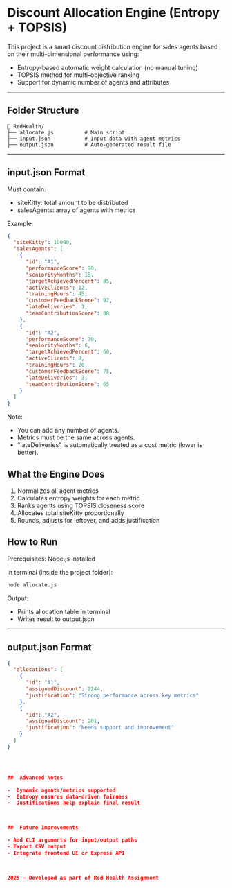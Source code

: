 #  Discount Allocation Engine (Entropy + TOPSIS)

This project is a smart discount distribution engine for sales agents based on their multi-dimensional performance using:

-  Entropy-based automatic weight calculation (no manual tuning)
-  TOPSIS method for multi-objective ranking
-  Support for dynamic number of agents and attributes

---

##  Folder Structure

```
📁 RedHealth/
├── allocate.js          # Main script
├── input.json           # Input data with agent metrics
├── output.json          # Auto-generated result file
```

---

##  input.json Format

Must contain:

- siteKitty: total amount to be distributed
- salesAgents: array of agents with metrics

Example:

```json
{
  "siteKitty": 10000,
  "salesAgents": [
    {
      "id": "A1",
      "performanceScore": 90,
      "seniorityMonths": 18,
      "targetAchievedPercent": 85,
      "activeClients": 12,
      "trainingHours": 45,
      "customerFeedbackScore": 92,
      "lateDeliveries": 1,
      "teamContributionScore": 88
    },
    {
      "id": "A2",
      "performanceScore": 70,
      "seniorityMonths": 6,
      "targetAchievedPercent": 60,
      "activeClients": 8,
      "trainingHours": 20,
      "customerFeedbackScore": 75,
      "lateDeliveries": 3,
      "teamContributionScore": 65
    }
  ]
}
```
 Note:
- You can add any number of agents.
- Metrics must be the same across agents.
- "lateDeliveries" is automatically treated as a cost metric (lower is better).



##  What the Engine Does

1. Normalizes all agent metrics
2. Calculates entropy weights for each metric
3. Ranks agents using TOPSIS closeness score
4. Allocates total siteKitty proportionally
5. Rounds, adjusts for leftover, and adds justification



##  How to Run

 Prerequisites: Node.js installed

In terminal (inside the project folder):

```bash
node allocate.js
```

 Output:
- Prints allocation table in terminal
- Writes result to output.json

---

##  output.json Format

```json
{
  "allocations": [
    {
      "id": "A1",
      "assignedDiscount": 2244,
      "justification": "Strong performance across key metrics"
    },
    {
      "id": "A2",
      "assignedDiscount": 201,
      "justification": "Needs support and improvement"
    }
  ]
}




##  Advanced Notes

-  Dynamic agents/metrics supported
-  Entropy ensures data-driven fairness
-  Justifications help explain final result



##  Future Improvements

- Add CLI arguments for input/output paths
- Export CSV output
- Integrate frontend UI or Express API



2025 — Developed as part of Red Health Assignment
